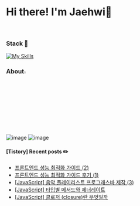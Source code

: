 <!--
**myeong-jae-hwi/myeong-jae-hwi** is a ✨ _special_ ✨ repository because its `README.md` (this file) appears on your GitHub profile.

Here are some ideas to get you started:

- 🔭 I’m currently working on ...
- 🌱 I’m currently learning ...
- 👯 I’m looking to collaborate on ...
- 🤔 I’m looking for help with ...
- 💬 Ask me about ...
- 📫 How to reach me: ...
- 😄 Pronouns: ...
- ⚡ Fun fact: ...
-->
# Hi there! I'm Jaehwi👋
<br> 

### Stack  📌
<p align="center">
    
[![My Skills](https://skillicons.dev/icons?i=git,js,ts,react,vue,nextjs,tailwind,python)](https://skillicons.dev)
</p>

### About<img width = "4%" src = "https://github.com/myeong-jae-hwi/myeong-jae-hwi/assets/72872676/1ddc4555-6a53-497b-ad04-34845086b976"/>  

<p align="center">
    
![image](https://github.com/user-attachments/assets/8689ae10-eea1-46bf-a0de-30856f6723e8) ![image](https://github.com/user-attachments/assets/3d51d63c-6fbc-4b7f-83cf-612903d09b5a)




</p>

<!-- <p align="center">
<img src="https://img.shields.io/badge/python-3670A0?style=for-the-badge&logo=python&logoColor=ffdd54"/>
<img src="https://img.shields.io/badge/node.js-339933?style=for-the-badge&logo=Node.js&logoColor=FFFFFF"/><br>
<img src="https://img.shields.io/badge/java-007396?style=for-the-badge&logo=java&logoColor=white">
</p> -->
#### [Tistory] Recent posts ✏️
- [프론트엔드 성능 최적화 가이드 (2)](https://re-hwi.tistory.com/163)
- [프론트엔드 성능 최적화 가이드 후기 (1)](https://re-hwi.tistory.com/162)
- [[JavaScript] 음악 플레이리스트 프로그래스바 제작 (3)](https://re-hwi.tistory.com/161)
- [[JavaScript] 타입별 메서드와 제너레이트](https://re-hwi.tistory.com/160)
- [[JavaScript] 클로저 (closure)란 무엇일까](https://re-hwi.tistory.com/159)
